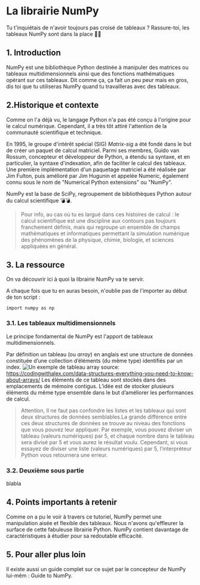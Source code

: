 # La librairie NumPy
Tu t'inquiétais de n'avoir toujours pas croisé de tableaux ? Rassure-toi, les tableaux NumPy sont dans la place 🤘🤘

## 1. Introduction
NumPy est une bibliothèque Python destinée à manipuler des matrices ou tableaux multidimensionnels ainsi que des fonctions mathématiques opérant sur ces tableaux. Dit comme ça, ça fait un peu peur mais en gros, dis toi que tu utiliseras NumPy quand tu travailleras avec des tableaux.

## 2.Historique et contexte
Comme on l'a déjà vu, le langage Python n'a pas été conçu à l'origine pour le calcul numérique. Cependant, il a très tôt attiré l'attention de la communauté scientifique et technique.

En 1995, le groupe d'intérêt spécial (SIG) *Matrix-sig* a été fondé dans le but de créer un paquet de calcul matriciel. Parmi ses membres, Guido van Rossum, concepteur et développeur de Python, a étendu sa syntaxe, et en particulier, la syntaxe d'indexation, afin de faciliter le calcul des tableaux. Une première implémentation d'un paquetage matriciel a été réalisée par Jim Fulton, puis amélioré par Jim Hugunin et appelée Numeric, également connu sous le nom de "Numerical Python extensions" ou "NumPy".

NumPy est la base de SciPy, regroupement de bibliothèques Python autour du calcul scientifique 💣💣.

> Pour info, au cas où tu es largué dans ces histoires de calcul : le calcul scientifique est une discipline aux contours pas toujours franchement définis, mais qui regroupe un ensemble de champs mathématiques et informatiques permettant la simulation numérique des phénomènes de la physique, chimie, biologie, et sciences appliquées en général.

## 3. La ressource
On va découvrir ici à quoi la librairie NumPy va te servir.

A chaque fois que tu en auras besoin, n'oublie pas de l'importer au début de ton script : 

`import numpy as np`

### 3.1. Les tableaux multidimensionnels
Le principe fondamental de NumPy est l'apport de tableaux multidimensionnels.

Par définition un tableau (ou *array*) en anglais est une structure de données constituée d’une collection d’éléments (du même type) identifiés par un index.
![Un exemple de tableau](https://www.google.fr/url?sa=i&url=https%3A%2F%2Fledatascientist.com%2Fdecouvrir-numpy%2F&psig=AOvVaw3T819HiGceeuiWiaJhufzj&ust=1627749273800000&source=images&cd=vfe&ved=0CAsQjRxqFwoTCNj__-Cci_ICFQAAAAAdAAAAABAD)
 array
source: https://codingwithalex.com/data-structures-everything-you-need-to-know-about-arrays/
Les éléments de ce tableau sont stockés dans des emplacements de mémoire contigus. L’idée est de stocker plusieurs éléments du même type ensemble dans le but d’améliorer les performances de calcul.

>Attention, Il ne faut pas confondre les listes et les tableaux qui sont deux structures de données semblables.La grande différence entre ces deux structures de données se trouve au niveau des fonctions que vous pouvez leur appliquer. Par exemple, vous pouvez diviser un tableau (valeurs numériques) par 5, et chaque nombre dans le tableau sera divisé par 5 et vous aurez le résultat voulu. Cependant, si vous essayez de diviser une liste (valeurs numériques) par 5, l’interpréteur Python vous retournera une erreur.

### 3.2. Deuxième sous partie
blabla

## 4. Points importants à retenir
Comme on a pu le voir à travers ce tutoriel, NumPy permet une manipulation aisée et flexible des tableaux. Nous n'avons qu'effleurer la surface de cette fabuleuse librairie Python. NumPy contient davantage de caractéristiques à étudier pour sa redoutable efficacité. 

## 5. Pour aller plus loin
Il existe aussi un guide complet sur ce sujet par le concepteur de NumPy lui-mêm : Guide to NumPy.
